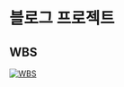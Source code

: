 # 블로그 프로젝트

## WBS

[![WBS](https://github.com/user-attachments/assets/b1ddcf08-bc35-455b-8944-b36f5f9e3bef)](https://github.com/users/AlbertImKr/projects/5/views/2)
